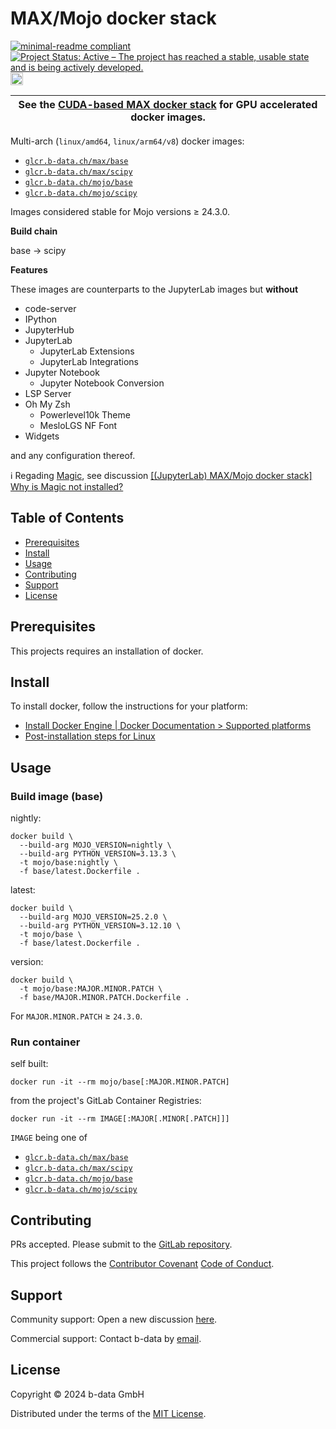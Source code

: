 # MAX/Mojo docker stack

<!-- markdownlint-disable line-length -->
[![minimal-readme compliant](https://img.shields.io/badge/readme%20style-minimal-brightgreen.svg)](https://github.com/RichardLitt/standard-readme/blob/master/example-readmes/minimal-readme.md) [![Project Status: Active – The project has reached a stable, usable state and is being actively developed.](https://www.repostatus.org/badges/latest/active.svg)](https://www.repostatus.org/#active) <a href="https://liberapay.com/benz0li/donate"><img src="https://liberapay.com/assets/widgets/donate.svg" alt="Donate using Liberapay" height="20"></a>
<!-- markdownlint-enable line-length -->

| See the [CUDA-based MAX docker stack](CUDA.md) for GPU accelerated docker images. |
|-----------------------------------------------------------------------------------|

Multi-arch (`linux/amd64`, `linux/arm64/v8`) docker images:

* [`glcr.b-data.ch/max/base`](https://gitlab.b-data.ch/max/base/container_registry)
* [`glcr.b-data.ch/max/scipy`](https://gitlab.b-data.ch/max/scipy/container_registry)
* [`glcr.b-data.ch/mojo/base`](https://gitlab.b-data.ch/mojo/base/container_registry)
* [`glcr.b-data.ch/mojo/scipy`](https://gitlab.b-data.ch/mojo/scipy/container_registry)

Images considered stable for Mojo versions ≥ 24.3.0.

**Build chain**

base → scipy

**Features**

These images are counterparts to the JupyterLab images but **without**

* code-server
* IPython
* JupyterHub
* JupyterLab
  * JupyterLab Extensions
  * JupyterLab Integrations
* Jupyter Notebook
  * Jupyter Notebook Conversion
* LSP Server
* Oh My Zsh
  * Powerlevel10k Theme
  * MesloLGS NF Font
* Widgets

and any configuration thereof.

:information_source: Regading [Magic](https://docs.modular.com/magic/), see
discussion [[(JupyterLab) MAX/Mojo docker stack] Why is Magic not installed?](https://github.com/orgs/b-data/discussions/5)

## Table of Contents

* [Prerequisites](#prerequisites)
* [Install](#install)
* [Usage](#usage)
* [Contributing](#contributing)
* [Support](#support)
* [License](#license)

## Prerequisites

This projects requires an installation of docker.

## Install

To install docker, follow the instructions for your platform:

* [Install Docker Engine | Docker Documentation > Supported platforms](https://docs.docker.com/engine/install/#supported-platforms)
* [Post-installation steps for Linux](https://docs.docker.com/engine/install/linux-postinstall/)

## Usage

### Build image (base)

nightly:

```shell
docker build \
  --build-arg MOJO_VERSION=nightly \
  --build-arg PYTHON_VERSION=3.13.3 \
  -t mojo/base:nightly \
  -f base/latest.Dockerfile .
```

latest:

```shell
docker build \
  --build-arg MOJO_VERSION=25.2.0 \
  --build-arg PYTHON_VERSION=3.12.10 \
  -t mojo/base \
  -f base/latest.Dockerfile .
```

version:

```shell
docker build \
  -t mojo/base:MAJOR.MINOR.PATCH \
  -f base/MAJOR.MINOR.PATCH.Dockerfile .
```

For `MAJOR.MINOR.PATCH` ≥ `24.3.0`.

### Run container

self built:

```shell
docker run -it --rm mojo/base[:MAJOR.MINOR.PATCH]
```

from the project's GitLab Container Registries:

```shell
docker run -it --rm IMAGE[:MAJOR[.MINOR[.PATCH]]]
```

`IMAGE` being one of

* [`glcr.b-data.ch/max/base`](https://gitlab.b-data.ch/max/base/container_registry)
* [`glcr.b-data.ch/max/scipy`](https://gitlab.b-data.ch/max/scipy/container_registry)
* [`glcr.b-data.ch/mojo/base`](https://gitlab.b-data.ch/mojo/base/container_registry)
* [`glcr.b-data.ch/mojo/scipy`](https://gitlab.b-data.ch/mojo/scipy/container_registry)

## Contributing

PRs accepted. Please submit to the
[GitLab repository](https://gitlab.com/b-data/mojo/docker-stack).

This project follows the
[Contributor Covenant](https://www.contributor-covenant.org)
[Code of Conduct](CODE_OF_CONDUCT.md).

## Support

Community support: Open a new discussion
[here](https://github.com/orgs/b-data/discussions).

Commercial support: Contact b-data by [email](mailto:support@b-data.ch).

## License

Copyright © 2024 b-data GmbH

Distributed under the terms of the [MIT License](LICENSE).
